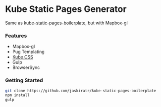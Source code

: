 # Kube Static Pages Generator
Same as [kube-static-pages-boilerplate](https://github.com/jaskiratr/kube-static-pages-boilerplate), but with Mapbox-gl
### Features
- Mapbox-gl
- Pug Templating
- [Kube CSS](https://imperavi.com/kube/)
- Gulp
- BrowserSync

### Getting Started

```sh
git clone https://github.com/jaskiratr/kube-static-pages-boilerplate
npm install
gulp
```
